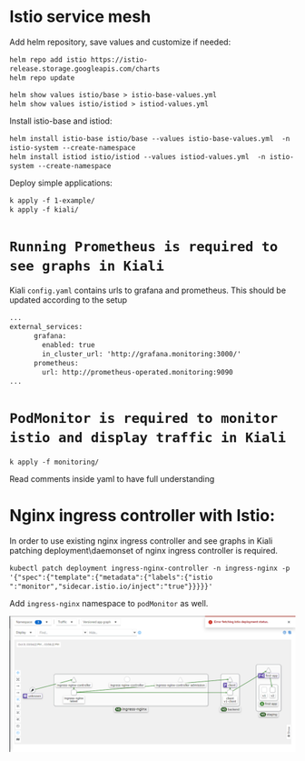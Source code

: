 # Istio service mesh

Add helm repository, save values and customize if needed:
```
helm repo add istio https://istio-release.storage.googleapis.com/charts
helm repo update
```
```
helm show values istio/base > istio-base-values.yml
helm show values istio/istiod > istiod-values.yml
```
Install istio-base and istiod:
```
helm install istio-base istio/base --values istio-base-values.yml  -n istio-system --create-namespace
helm install istiod istio/istiod --values istiod-values.yml  -n istio-system --create-namespace
```

Deploy simple applications:
```
k apply -f 1-example/
k apply -f kiali/
```

# `Running Prometheus is required to see graphs in Kiali`
Kiali `config.yaml` contains urls to grafana and prometheus. This should be updated according to the setup
```
...
external_services:
      grafana:
        enabled: true
        in_cluster_url: 'http://grafana.monitoring:3000/'
      prometheus:
        url: http://prometheus-operated.monitoring:9090
...
```

# `PodMonitor is required to monitor istio and display traffic in Kiali`
```
k apply -f monitoring/
```
Read comments inside yaml to have full understanding

# Nginx ingress controller with Istio:
In order to use existing nginx ingress controller and see graphs in Kiali patching deployment\daemonset of nginx ingress controller is required.

```
kubectl patch deployment ingress-nginx-controller -n ingress-nginx -p '{"spec":{"template":{"metadata":{"labels":{"istio
":"monitor","sidecar.istio.io/inject":"true"}}}}}'
```
Add `ingress-nginx` namespace to `podMonitor` as well.

![Alt text](image.png)